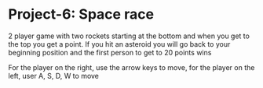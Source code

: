 # Project-6: Space race

2 player game with two rockets starting at the bottom and when you get to the top you get a point.
If you hit an asteroid you will go back to your beginning position and the first person to get to 20 points wins

For the player on the right, use the arrow keys to move, for the player on the left, user A, S, D, W to move
